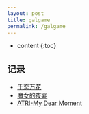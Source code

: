 ```yaml
---
layout: post
title: galgame
permalink: /galgame
---
```


* content
{:toc}


## 记录

- <a href="javascript:;">千恋万花</a>
- <a href="javascript:;">魔女的夜宴</a>
- <a href="javascript:;">ATRI-My Dear Moment</a>

